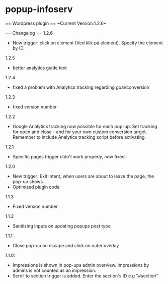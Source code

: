 # popup-infoserv
== Wordpress plugin ==
~Current Version:1.2.6~

== Changelog ==
1.2.6
- New trigger: click on element (Ved klik på element). Specify the element by ID.

1.2.5
- better analytics guide text

1.2.4
- fixed a problem with Analytics tracking regarding goal/conversion

1.2.3
- fixed version number

1.2.2
- Google Analytics tracking now possible for each pop-up. Set tracking for open and close - and for your own custom conversion target. Remember to include Analytics tracking script before activating.

1.2.1
- Specific pages trigger didn't work properly, now fixed.

1.2.0
- New trigger: Exit intent, when users are about to leave the page, the pop-up shows.
- Optimized plugin code

1.1.3
- Fixed version number

1.1.2
- Sanitizing inputs on updating popups post type

1.1.1:
- Close pop-up on escape and click on outer overlay


1.1.0:
- Impressions is shown in pop-ups admin overview. Impressions by admins is not counted as an impression.
- Scroll to section trigger is added. Enter the section's ID e.g "#section"

